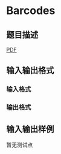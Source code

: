 # Barcodes

## 题目描述

[problemUrl]: https://uva.onlinejudge.org/index.php?option=com_onlinejudge&Itemid=8&category=245&page=show_problem&problem=3532

[PDF](https://uva.onlinejudge.org/external/10/p1091.pdf)

## 输入输出格式

### 输入格式

### 输出格式

## 输入输出样例

暂无测试点

